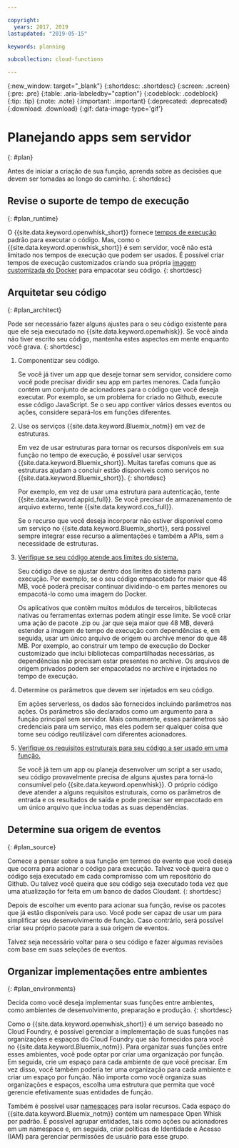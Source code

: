 ```yaml
---

copyright:
  years: 2017, 2019
lastupdated: "2019-05-15"

keywords: planning

subcollection: cloud-functions

---
```


{:new_window: target="_blank"}
{:shortdesc: .shortdesc}
{:screen: .screen}
{:pre: .pre}
{:table: .aria-labeledby="caption"}
{:codeblock: .codeblock}
{:tip: .tip}
{:note: .note}
{:important: .important}
{:deprecated: .deprecated}
{:download: .download}
{:gif: data-image-type='gif'}

# Planejando apps sem servidor
{: #plan}

Antes de iniciar a criação de sua função, aprenda sobre as decisões que devem ser tomadas ao longo do caminho.
{: shortdesc}

## Revise o suporte de tempo de execução
{: #plan_runtime}

O {{site.data.keyword.openwhisk_short}} fornece [tempos de execução](/docs/openwhisk?topic=cloud-functions-runtimes#runtimes) padrão para executar o código. Mas, como o {{site.data.keyword.openwhisk_short}} é sem servidor, você não está limitado nos tempos de execução que podem ser usados. É possível criar tempos de execução customizados criando sua própria [imagem customizada do Docker](/docs/openwhisk?topic=cloud-functions-actions#actions-docker) para empacotar seu código.
{: shortdesc}



## Arquitetar seu código
{: #plan_architect}

Pode ser necessário fazer alguns ajustes para o seu código existente para que ele seja executado no {{site.data.keyword.openwhisk}}. Se você ainda não tiver escrito seu código, mantenha estes aspectos em mente enquanto você grava.
{: shortdesc}

1. Componentizar seu código.

    Se você já tiver um app que deseje tornar sem servidor, considere como você pode precisar dividir seu app em partes menores. Cada função contém um conjunto de acionadores para o código que você deseja executar. Por exemplo, se um problema for criado no Github, execute esse código JavaScript. Se o seu app contiver vários desses eventos ou ações, considere separá-los em funções diferentes.

2. Use os serviços {{site.data.keyword.Bluemix_notm}} em vez de estruturas.

    Em vez de usar estruturas para tornar os recursos disponíveis em sua função no tempo de execução, é possível usar serviços {{site.data.keyword.Bluemix_short}}. Muitas tarefas comuns que as estruturas ajudam a concluir estão disponíveis como serviços no {{site.data.keyword.Bluemix_short}}.
    {: shortdesc}

    Por exemplo, em vez de usar uma estrutura para autenticação, tente {{site.data.keyword.appid_full}}. Se você precisar de armazenamento de arquivo externo, tente {{site.data.keyword.cos_full}}.

    Se o recurso que você deseja incorporar não estiver disponível como um serviço no {{site.data.keyword.Bluemix_short}}, será possível sempre integrar esse recurso a alimentações e também a APIs, sem a necessidade de estruturas.

3. [Verifique se seu código atende aos limites do sistema.](/docs/openwhisk?topic=cloud-functions-limits#limits_syslimits)

    Seu código deve se ajustar dentro dos limites do sistema para execução. Por exemplo, se o seu código empacotado for maior que 48 MB, você poderá precisar continuar dividindo-o em partes menores ou empacotá-lo como uma imagem do Docker.

    Os aplicativos que contêm muitos módulos de terceiros, bibliotecas nativas ou ferramentas externas podem atingir esse limite. Se você criar uma ação de pacote .zip ou .jar que seja maior que 48 MB, deverá estender a imagem de tempo de execução com dependências e, em seguida, usar um único arquivo de origem ou archive menor do que 48 MB. Por exemplo, ao construir um tempo de execução do Docker customizado que inclui bibliotecas compartilhadas necessárias, as dependências não precisam estar presentes no archive. Os arquivos de origem privados podem ser empacotados no archive e injetados no tempo de execução.

4. Determine os parâmetros que devem ser injetados em seu código.

    Em ações serverless, os dados são fornecidos incluindo parâmetros nas ações. Os parâmetros são declarados como um argumento para a função principal sem servidor. Mais comumente, esses parâmetros são credenciais para um serviço, mas eles podem ser qualquer coisa que torne seu código reutilizável com diferentes acionadores.

5. [Verifique os requisitos estruturais para seu código a ser usado em uma função.](/docs/openwhisk?topic=cloud-functions-prep)

    Se você já tem um app ou planeja desenvolver um script a ser usado, seu código provavelmente precisa de alguns ajustes para torná-lo consumível pelo {{site.data.keyword.openwhisk}}. O próprio código deve atender a alguns requisitos estruturais, como os parâmetros de entrada e os resultados de saída e pode precisar ser empacotado em um único arquivo que inclua todas as suas dependências.







## Determine sua origem de eventos
{: #plan_source}

Comece a pensar sobre a sua função em termos do evento que você deseja que ocorra para acionar o código para execução. Talvez você queira que o código seja executado em cada compromisso com um repositório do Github. Ou talvez você queira que seu código seja executado toda vez que uma atualização for feita em um banco de dados Cloudant.
{: shortdesc}

Depois de escolher um evento para acionar sua função, revise os pacotes que já estão disponíveis para uso. Você pode ser capaz de usar um para simplificar seu desenvolvimento de função. Caso contrário, será possível criar seu próprio pacote para a sua origem de eventos.

Talvez seja necessário voltar para o seu código e fazer algumas revisões com base em suas seleções de eventos.


## Organizar implementações entre ambientes
{: #plan_environments}

Decida como você deseja implementar suas funções entre ambientes, como ambientes de desenvolvimento, preparação e produção.
{: shortdesc}

Como o {{site.data.keyword.openwhisk_short}} é um serviço baseado no Cloud Foundry, é possível gerenciar a implementação de suas funções nas organizações e espaços do Cloud Foundry que são fornecidos para você no {{site.data.keyword.Bluemix_notm}}. Para organizar suas funções entre esses ambientes, você pode optar por criar uma organização por função. Em seguida, crie um espaço para cada ambiente de que você precisar. Em vez disso, você também poderia ter uma organização para cada ambiente e criar um espaço por função. Não importa como você organiza suas organizações e espaços, escolha uma estrutura que permita que você gerencie efetivamente suas entidades de função.

Também é possível usar [namespaces](/docs/openwhisk?topic=cloud-functions-namespaces) para isolar recursos. Cada espaço do {{site.data.keyword.Bluemix_notm}} contém um namespace Open Whisk por padrão. É possível agrupar entidades, tais como ações ou acionadores em um namespace e, em seguida, criar políticas de Identidade e Acesso (IAM) para gerenciar permissões de usuário para esse grupo.



